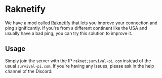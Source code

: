 # Raknetify

We have a mod called [Raknetify](pathname://https://github.com/RelativityMC/raknetify#how-to-use-it) that lets you improve your connection and ping significantly. If you're from a different continent like the USA and usually have a bad ping, you can try this solution to improve it.

## Usage

Simply join the server with the IP `raknet;survival-pi.com` instead of the usual `survival-pi.com`. If you're having any issues, please ask in the help channel of the Discord.
